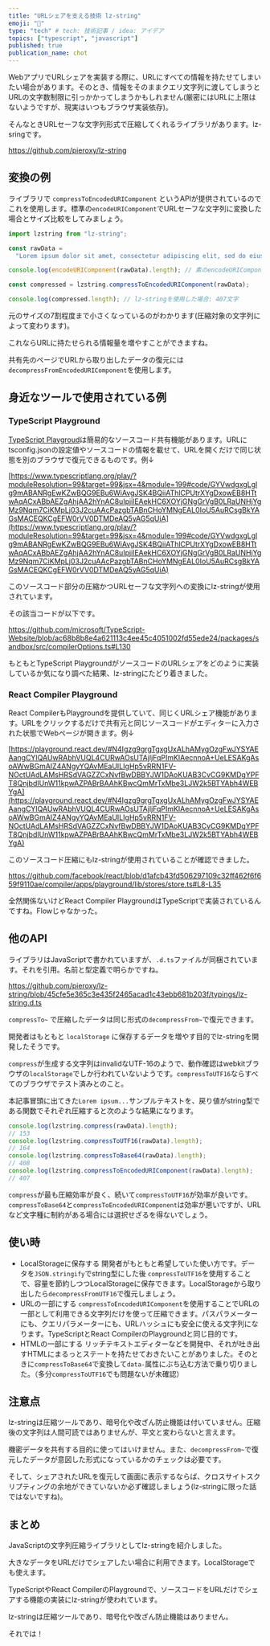 ```yaml
---
title: "URLシェアを支える技術 lz-string"
emoji: "🔗"
type: "tech" # tech: 技術記事 / idea: アイデア
topics: ["typescript", "javascript"]
published: true
publication_name: chot
---
```


WebアプリでURLシェアを実装する際に、URLにすべての情報を持たせてしまいたい場合があります。そのとき、情報をそのままクエリ文字列に渡してしまうとURLの文字数制限に引っかかってしまうかもしれません(厳密にはURLに上限はないようですが、現実はいつもブラウザ実装依存)。

そんなときURLセーフな文字列形式で圧縮してくれるライブラリがあります。lz-sringです。

https://github.com/pieroxy/lz-string

## 変換の例

ライブラリで `compressToEncodedURIComponent` というAPIが提供されているのでこれを使用します。標準の`encodeURIComponent`でURLセーフな文字列に変換した場合とサイズ比較をしてみましょう。

```jsx
import lzstring from "lz-string";

const rawData =
  "Lorem ipsum dolor sit amet, consectetur adipiscing elit, sed do eiusmod tempor incididunt ut labore et dolore magna aliqua. Ut enim ad minim veniam, quis nostrud exercitation ullamco laboris nisi ut aliquip ex ea commodo consequat. Duis aute irure dolor in reprehenderit in voluptate velit esse cillum dolore eu fugiat nulla pariatur. Excepteur sint occaecat cupidatat non proident, sunt in culpa qui officia deserunt mollit anim id est laborum.";

console.log(encodeURIComponent(rawData).length); // 素のencodeURIComponentの場合: 589文字

const compressed = lzstring.compressToEncodedURIComponent(rawData);

console.log(compressed.length); // lz-stringを使用した場合: 407文字
```

元のサイズの7割程度まで小さくなっているのがわかります(圧縮対象の文字列によって変わります)。

これならURLに持たせられる情報量を増やすことができますね。

共有先のページでURLから取り出したデータの復元には`decompressFromEncodedURIComponent`を使用します。

## 身近なツールで使用されている例

### TypeScript Playground

[TypeScript Playgroud](https://www.typescriptlang.org/play)は簡易的なソースコード共有機能があります。URLにtsconfig.jsonの設定値やソースコードの情報を載せて、URLを開くだけで同じ状態を別のブラウザで復元できるものです。例↓

[https://www.typescriptlang.org/play/?moduleResolution=99&target=99&jsx=4&module=199#code/GYVwdgxgLglg9mABANRgEwKZwBQG9EBu6WiAvgJSK4BQiiAThlCPUtrXYgDxowEB8HTtwAqACxABbAEZgAhjAA2hYnAC8uIpjilEAekHC6XOYjGNgGrVgB0LRaUNHjYgMz9Nqm7CiKMpLj03J2cuAAcPazgbTABnCHoYMNgEAL0IoU5AuRCsgBkYAGsMACEQKCgEFW0rVV0DTMDeAQ5yAG5qUiA](https://www.typescriptlang.org/play/?moduleResolution=99&target=99&jsx=4&module=199#code/GYVwdgxgLglg9mABANRgEwKZwBQG9EBu6WiAvgJSK4BQiiAThlCPUtrXYgDxowEB8HTtwAqACxABbAEZgAhjAA2hYnAC8uIpjilEAekHC6XOYjGNgGrVgB0LRaUNHjYgMz9Nqm7CiKMpLj03J2cuAAcPazgbTABnCHoYMNgEAL0IoU5AuRCsgBkYAGsMACEQKCgEFW0rVV0DTMDeAQ5yAG5qUiA)

このソースコード部分の圧縮かつURLセーフな文字列への変換にlz-stringが使用されています。

その該当コードが以下です。

https://github.com/microsoft/TypeScript-Website/blob/ac68b8b8e4a621113c4ee45c4051002fd55ede24/packages/sandbox/src/compilerOptions.ts#L130

もともとTypeScript PlaygroundがソースコードのURLシェアをどのように実装しているか気になり調べた結果、lz-stringにたどり着きました。

### React Compiler Playground

React CompilerもPlaygroundを提供していて、同じくURLシェア機能があります。URLをクリックするだけで共有元と同じソースコードがエディターに入力された状態でWebページが開きます。例↓

[https://playground.react.dev/#N4Igzg9grgTgxgUxALhAMygOzgFwJYSYAEAangCYIQAUwRAbhVUQL4CURwAOsUTAjljFqPImKIAecnnoA+UeLESAKgAsoAWwBGmAIZ4ANgyYQAvMEaUILIgHp5vRRN1FV-NOctUAdLAMsHRSdVAGZZCxNvfBwDBBYJW1DAoKUAB3CvCG9KMDgYPFT8QnjbdIUnW11kpwAZPABrBAAhKBwcQmMrTxMbe3LJW2k5BTYAbh4WEBYgA](https://playground.react.dev/#N4Igzg9grgTgxgUxALhAMygOzgFwJYSYAEAangCYIQAUwRAbhVUQL4CURwAOsUTAjljFqPImKIAecnnoA+UeLESAKgAsoAWwBGmAIZ4ANgyYQAvMEaUILIgHp5vRRN1FV-NOctUAdLAMsHRSdVAGZZCxNvfBwDBBYJW1DAoKUAB3CvCG9KMDgYPFT8QnjbdIUnW11kpwAZPABrBAAhKBwcQmMrTxMbe3LJW2k5BTYAbh4WEBYgA)

このソースコード圧縮にもlz-stringが使用されていることが確認できました。

https://github.com/facebook/react/blob/d1afcb43fd506297109c32ff462f6f659f9110ae/compiler/apps/playground/lib/stores/store.ts#L8-L35

全然関係ないけどReact Compiler PlaygroundはTypeScriptで実装されているんですね。Flowじゃなかった。

## 他のAPI

ライブラリはJavaScriptで書かれていますが、`.d.ts`ファイルが同梱されています。それを引用。名前と型定義で明らかですね。

https://github.com/pieroxy/lz-string/blob/45cfe5e365c3e435f2465acad1c43ebb681b203f/typings/lz-string.d.ts

`compressTo~` で圧縮したデータは同じ形式の`decompressFrom~`で復元できます。

開発者はもともと `localStorage` に保存するデータを増やす目的でlz-stringを開発したそうです。

`compress`が生成する文字列はinvalidなUTF-16のようで、動作確認はwebkitブラウザの`localStorage`でしか行われていないようです。`compressToUTF16`ならすべてのブラウザでテスト済みとのこと。

本記事冒頭に出てきた`Lorem ipsum...`サンプルテキストを、戻り値がstring型である関数でそれぞれ圧縮すると次のような結果になります。

```js
console.log(lzstring.compress(rawData).length);
// 153
console.log(lzstring.compressToUTF16(rawData).length);
// 164
console.log(lzstring.compressToBase64(rawData).length);
// 408
console.log(lzstring.compressToEncodedURIComponent(rawData).length);
// 407
```

`compress`が最も圧縮効率が良く、続いて`compressToUTF16`が効率が良いです。`compressToBase64`と`compressToEncodedURIComponent`は効率が悪いですが、URLなど文字種に制約がある場合には選択せざるを得ないでしょう。

## 使い時

- LocalStorageに保存する
  開発者がもともと希望していた使い方です。データを`JSON.stringify`でstring型にした後 `compressToUTF16`を使用することで、容量を節約しつつLocalStorageに保存できます。LocalStorageから取り出したら`decompressFromUTF16`で復元しましょう。
- URLの一部にする
  `compressToEncodedURIComponent`を使用することでURLの一部として利用できる文字列だけを使って圧縮できます。パスパラメーターにも、クエリパラメーターにも、URLハッシュにも安全に使える文字列になります。TypeScriptとReact CompilerのPlaygroundと同じ目的です。
- HTMLの一部にする
  リッチテキストエディターなどを開発中、それが吐き出すHTMLにまるっとステートを持たせておきたいことがありました。そのときに`compressToBase64`で変換して`data-`属性にぶち込む方法で乗り切りました。（多分`compressToUTF16`でも問題ないが未確認）

## 注意点

lz-stringは圧縮ツールであり、暗号化や改ざん防止機能は付いていません。圧縮後の文字列は人間可読ではありませんが、平文と変わらないと言えます。

機密データを共有する目的に使ってはいけません。また、`decompressFrom~`で復元したデータが意図した形式になっているかのチェックは必要です。

そして、シェアされたURLを復元して画面に表示するならば、クロスサイトスクリプティングの余地ができていないか必ず確認しましょう(lz-stringに限った話ではないですね)。

## まとめ

JavaScriptの文字列圧縮ライブラリとしてlz-stringを紹介しました。

大きなデータをURLだけでシェアしたい場合に利用できます。LocalStorageでも使えます。

TypeScriptやReact CompilerのPlaygroundで、ソースコードをURLだけでシェアする機能の実装にlz-stringが使われています。

lz-stringは圧縮ツールであり、暗号化や改ざん防止機能はありません。

それでは！
